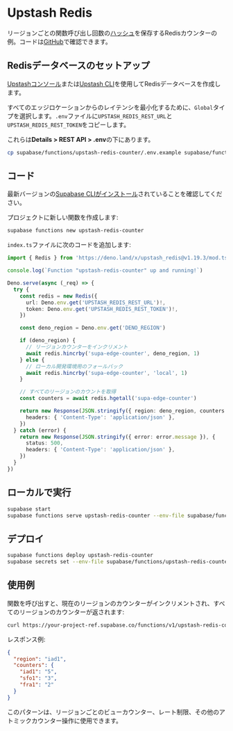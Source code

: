 # Upstash Redis

リージョンごとの関数呼び出し回数の[ハッシュ](https://redis.io/commands/hincrby/)を保存するRedisカウンターの例。コードは[GitHub](https://github.com/supabase/supabase/tree/master/examples/edge-functions/supabase/functions/upstash-redis-counter)で確認できます。

## Redisデータベースのセットアップ

[Upstashコンソール](https://console.upstash.com/)または[Upstash CLI](https://github.com/upstash/cli)を使用してRedisデータベースを作成します。

すべてのエッジロケーションからのレイテンシを最小化するために、`Global`タイプを選択します。`.env`ファイルに`UPSTASH_REDIS_REST_URL`と`UPSTASH_REDIS_REST_TOKEN`をコピーします。

これらは**Details > REST API > .env**の下にあります。

```bash
cp supabase/functions/upstash-redis-counter/.env.example supabase/functions/upstash-redis-counter/.env
```

## コード

最新バージョンの[Supabase CLIがインストール](/docs/guides/cli#installation)されていることを確認してください。

プロジェクトに新しい関数を作成します:

```bash
supabase functions new upstash-redis-counter
```

`index.ts`ファイルに次のコードを追加します:

```typescript
import { Redis } from 'https://deno.land/x/upstash_redis@v1.19.3/mod.ts'

console.log(`Function "upstash-redis-counter" up and running!`)

Deno.serve(async (_req) => {
  try {
    const redis = new Redis({
      url: Deno.env.get('UPSTASH_REDIS_REST_URL')!,
      token: Deno.env.get('UPSTASH_REDIS_REST_TOKEN')!,
    })

    const deno_region = Deno.env.get('DENO_REGION')

    if (deno_region) {
      // リージョンカウンターをインクリメント
      await redis.hincrby('supa-edge-counter', deno_region, 1)
    } else {
      // ローカル開発環境用のフォールバック
      await redis.hincrby('supa-edge-counter', 'local', 1)
    }

    // すべてのリージョンのカウントを取得
    const counters = await redis.hgetall('supa-edge-counter')

    return new Response(JSON.stringify({ region: deno_region, counters }), {
      headers: { 'Content-Type': 'application/json' },
    })
  } catch (error) {
    return new Response(JSON.stringify({ error: error.message }), {
      status: 500,
      headers: { 'Content-Type': 'application/json' },
    })
  }
})
```

## ローカルで実行

```bash
supabase start
supabase functions serve upstash-redis-counter --env-file supabase/functions/upstash-redis-counter/.env --no-verify-jwt
```

## デプロイ

```bash
supabase functions deploy upstash-redis-counter
supabase secrets set --env-file supabase/functions/upstash-redis-counter/.env
```

## 使用例

関数を呼び出すと、現在のリージョンのカウンターがインクリメントされ、すべてのリージョンのカウンターが返されます:

```bash
curl https://your-project-ref.supabase.co/functions/v1/upstash-redis-counter
```

レスポンス例:

```json
{
  "region": "iad1",
  "counters": {
    "iad1": "5",
    "sfo1": "3",
    "fra1": "2"
  }
}
```

このパターンは、リージョンごとのビューカウンター、レート制限、その他のアトミックカウンター操作に使用できます。
